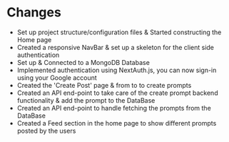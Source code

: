 # **Changes**

- Set up project structure/configuration files & Started constructing the Home page
- Created a responsive NavBar & set up a skeleton for the client side authentication
- Set up & Connected to a MongoDB Database
- Implemented authentication using NextAuth.js, you can now sign-in using your Google account
- Created the 'Create Post' page & from to to create prompts
- Created an API end-point to take care of the create prompt backend functionality & add the prompt to the DataBase
- Created an API end-point to handle fetching the prompts from the DataBase
- Created a Feed section in the home page to show different prompts posted by the users
